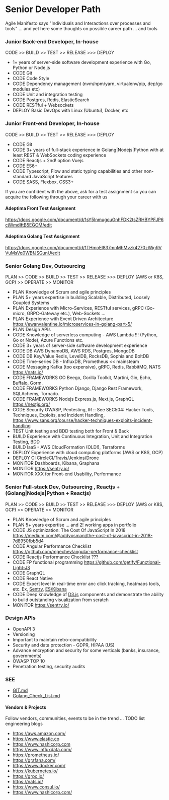 # Senior Developer Path

Agile Manifesto says "Individuals and Interactions over processes and tools" ... and yet here some thoughts on possible career path ... and tools

### Junior Back-end Developer, In-house
CODE >> BUILD >> TEST >> RELEASE >>> DEPLOY
- 1+ years of server-side software development experience with Go, Python or Node.js
- CODE Git
- CODE Code Style
- CODE Dependency management (nvm/npm/yarn, virtualenv/pip, dep/go modules etc)
- CODE Unit and integration testing
- CODE Postgres, Redis, ElasticSearch
- CODE RESTful + Websockets
- DEPLOY Basic DevOps with Linux (Ubuntu), Docker, etc

### Junior Front-end Developer, In-house
CODE >> BUILD >> TEST >> RELEASE >>> DEPLOY
- CODE Git
- CODE 3+ years of full-stack experience in Golang|Nodejs|Python with at least REST & WebSockets coding experience
- CODE Reactjs + 2nd! option Vuejs
- CODE ES6+
- CODE Typescript, Flow and static typing capabilities and other non-standard JavaScript features
- CODE SASS, Flexbox, CSS3+

If you are confident with the above, ask for a test assignment so you can acquire the following through your career with us

#### Adeptima Front Test Assignment
https://docs.google.com/document/d/1sY5InmugcuGnhFDK2tsZRHBYPFJP6cjWmdIftB5EGOM/edit

####  Adeptima Golang Test Assignment
https://docs.google.com/document/d/1THmoEl837mnMhMvzk4270zWigRVVuMsVq0WBfJSGunU/edit


### Senior Golang Dev, Outsourcing
PLAN >> CODE >> BUILD >> TEST >> RELEASE >>> DEPLOY (AWS or K8S, GCP) >> OPERATE >> MONITOR
- PLAN Knowledge of Scrum and agile principles
- PLAN 5+ years expertise in building Scalable, Distributed, Loosely Coupled Systems
- PLAN Experience with Micro-Services, RESTful services, gRPC (Go-micro, GRPC-Gateway etc.), Web-Sockets ...
- PLAN Experience with Event Driven Architecture https://ewanvalentine.io/microservices-in-golang-part-5/
- PLAN Design APIs
- CODE Knowledge of serverless computing - AWS Lambda !!! (Python, Go or Node), Azure Functions etc.
- CODE 3+ years of server-side software development experience
- CODE DB AWS DynamoDB, AWS RDS, Postgres, MongoDB
- CODE DB Key/Value Redis, LevelDB, RocksDB, Sophia and BoltDB
- CODE Time-series DB - InfluxDB, Prometheus << mainsteam
- CODE Messaging Kafka (too expensive), gRPC, Redis, RabbitMQ, NATS https://nats.io/
- CODE FRAMEWORKS GO Beego, Gorilla Toolkit, Martini, Gin, Echo, Buffalo, Gorm.
- CODE FRAMEWORKS Python Django, Django Rest Framework, SQLAchemy, Tornado.
- CODE FRAMEWORKS Nodejs Express.js, Next.js, GraphQL https://nextjs.org/
- CODE Security OWASP, Pentesting, IR :: See SEC504: Hacker Tools, Techniques, Exploits, and Incident Handling, https://www.sans.org/course/hacker-techniques-exploits-incident-handling
- TEST Unit testing and BDD testing both for Front & Back
- BUILD Experience with Continuous Integration, Unit and Integration Testing, BDD
- BUILD IaaS - AWS CloudFormation (OLD!), Terraforms
- DEPLOY Experience with cloud computing platforms (AWS or K8S, GCP)
- DEPLOY CI CircleCI/Travis/Jenkins/Drone
- MONITOR Dashboards, Kibana, Graphana
- MONITOR https://sentry.io/
- MONITOR XXX for Front-end Usability, Performance

### Senior Full-stack Dev, Outsourcing , Reactjs + (Golang|Nodejs|Python + Reactjs)
PLAN >> CODE >> BUILD >> TEST >> RELEASE >>> DEPLOY (AWS or K8S, GCP) >> OPERATE >> MONITOR
- PLAN Knowledge of Scrum and agile principles
- PLAN 5+ years expertise ... and 2! working apps in portfolio
- CODE JS optimization: The Cost Of JavaScript In 2018 https://medium.com/@addyosmani/the-cost-of-javascript-in-2018-7d8950fbb5d4
- CODE Angular Performance Checklist https://github.com/mgechev/angular-performance-checklist
- CODE Reactjs Performance Checklist ???
- CODE FP functional programming https://github.com/getify/Functional-Light-JS
- CODE GraphQL
- CODE React Native 
- CODE Expert level in real-time error anc click tracking, heatmaps tools, etc. Ex, [Sentry](https://sentry.io/), [ES/Kibana](https://www.elastic.co/products/kibana)
- CODE Deep knowledge of [D3.js](https://d3js.org/) components and demonstrate the ability to build outstanding visualization from scratch
- MONITOR https://sentry.io/

### Design APIs 
- OpenAPI 3
- Versioning
- Important to maintain retro-compatibility
- Security and data protection - GDPR, HIPAA (US)
- Advance encryption and security for some verticals (banks, insurance, governments)
- OWASP TOP 10
- Penetration testing, security audits

### SEE
* [GIT.md](GIT.md)
* [Golang_Check_List.md](Golang_Check_List.md)

#### Vendors & Projects
Follow vendors, communities, events to be in the trend ... TODO list engineering blogs
- https://aws.amazon.com/
- https://www.elastic.co
- https://www.hashicorp.com
- https://www.influxdata.com/
- https://prometheus.io/
- https://grafana.com/
- https://www.docker.com/
- https://kubernetes.io/
- https://grpc.io/
- https://nats.io/
- https://www.consul.io/
- https://www.hashicorp.com/
